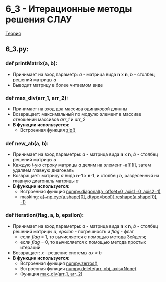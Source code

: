 # 6_3 - Итерационные методы решения СЛАУ
[Теория](https://mathhelpplanet.com/static.php?p=chislennyye-metody-resheniya-slau)
## 6_3.py:
### def printMatrix(a, b):
  - Принимает на вход параметр: *a* - матрица вида **n** x **n**, *b* - столбец решений матрицы *а*
  - Выводит матрицу в более читаемом виде
### def max_div(arr_1, arr_2):
  - Принимает на вход два массива одинаковой длинны
  - Возвращает: максимальный по модулю элемент в массиве отношений массивов *arr_1* и *arr_2*
  - **В функции используется**:
      - Встроенная функция [zip()](https://pythonru.com/uroki/funkcija-zip-dlja-nachinajushhih)
### def new_ab(a, b):
   - Принимает на вход параметры: *a* - матрица вида **n** x **n**, *b* - столбец решений матрицы *а*
   - Каждую *i*-ую строку матрицы *a* делим на элемент -a[i][i], затем удаляем главную диагональ
   - Возвращает: матрицу *a* вида **n-1** x **n-1**, и столбец *b*, разделенный на главную диагональ матрицы *a*
   - **В функции используется**:
       - Встроенная функция [numpy.diagonal(a, offset=0, axis1=0, axis2=1)](https://numpy.org/doc/stable/reference/generated/numpy.diagonal.html)
       - masking: [a[~np.eye(a.shape[0], dtype=bool)].reshape(a.shape[0], -1)](https://stackoverflow.com/questions/46736258/deleting-diagonal-elements-of-a-numpy-array)
### def iteration(flag, a, b, epsilon):
   - Принимает на вход параметры: *a* - матрица вида **n** x **n**, *b* - столбец решений матрицы *а*, *epsilon* - погрешность и *flag* - флаг
     -  если *flag* = 1, то вычисляется с помощью метода Зейделя; 
     -  если *flag* = 0, то вычисляется с помощью метода простых итераций
   - Возвращает: *x* - решение системы *ax = b*
   - **В функции используется**:
       - Встроенная функция [numpy.zerros()](https://numpy.org/doc/stable/reference/generated/numpy.zeros.html)
       - Встроенная функция [numpy.delete(arr, obj, axis=None)](https://numpy.org/doc/stable/reference/generated/numpy.delete.html)
       - Функция [max_div(arr_1, arr_2)](https://github.com/DmitryBal/NumMethods2/tree/main/6_3#def-max_divarr_1-arr_2)
  
